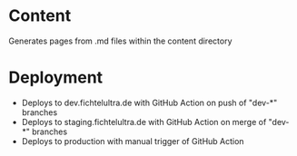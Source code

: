 # Content

Generates pages from .md files within the content directory

# Deployment

* Deploys to dev.fichtelultra.de with GitHub Action on push of "dev-*" branches
* Deploys to staging.fichtelultra.de with GitHub Action on merge of "dev-*" branches
* Deploys to production with manual trigger of GitHub Action 

